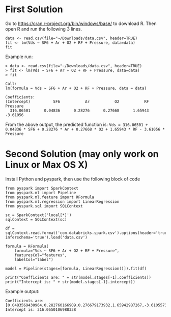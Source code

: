 # First Solution
Go to https://cran.r-project.org/bin/windows/base/ to download R.
Then open R and run the following 3 lines.

```
data <- read.csv(file="~/Downloads/data.csv", header=TRUE)
fit <- lm(Vds ~ SF6 + Ar + O2 + RF + Pressure, data=data)
fit
```

Example run:
```
> data <- read.csv(file="~/Downloads/data.csv", header=TRUE)
> fit <- lm(Vds ~ SF6 + Ar + O2 + RF + Pressure, data=data)
> fit

Call:
lm(formula = Vds ~ SF6 + Ar + O2 + RF + Pressure, data = data)

Coefficients:
(Intercept)          SF6           Ar           O2           RF     Pressure
  316.06501      0.04836      0.28276      0.27668      1.65943     -3.61056
```

From the above output, the predicted function is:
`Vds = 316.06501 + 0.04836 * SF6 + 0.28276 * Ar + 0.27668 * O2 + 1.65943 * RF - 3.61056 * Pressure`

# Second Solution (may only work on Linux or Max OS X)
Install Python and pyspark, then use the following block of code

```
from pyspark import SparkContext
from pyspark.ml import Pipeline
from pyspark.ml.feature import RFormula
from pyspark.ml.regression import LinearRegression
from pyspark.sql import SQLContext

sc = SparkContext('local[*]')
sqlContext = SQLContext(sc)

df = sqlContext.read.format('com.databricks.spark.csv').options(header='true', inferschema='true').load('data.csv')

formula = RFormula(
    formula="Vds ~ SF6 + Ar + O2 + RF + Pressure",
    featuresCol="features",
    labelCol="label")

model = Pipeline(stages=[formula, LinearRegression()]).fit(df)

print("Coefficients are: " + str(model.stages[-1].coefficients))
print("Intercept is: " + str(model.stages[-1].intercept))
```

Example output:
```
Coefficients are: [0.0483569430964,0.282760166909,0.276679173932,1.65942987267,-3.6105573702]
Intercept is: 316.0650106988338
```
